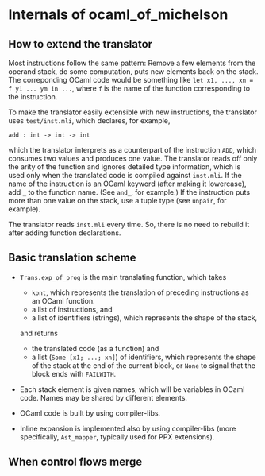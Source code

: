 # Internals of ocaml_of_michelson

## How to extend the translator

Most instructions follow the same pattern: Remove a few elements from
the operand stack, do some computation, puts new elements back on the
stack.  The correponding OCaml code would be something like `let x1,
..., xn = f y1 ... ym in ...`, where `f` is the name of the function
corresponding to the instruction.

To make the translator easily extensible with new instructions,
the translator uses `test/inst.mli`, which declares, for example,

```
add : int -> int -> int
```

which the translator interprets as a counterpart of the instruction
`ADD`, which consumes two values and produces one value.  The
translator reads off only the arity of the function and ignores
detailed type information, which is used only when the translated code
is compiled against `inst.mli`.  If the name of the instruction is an
OCaml keyword (after making it lowercase), add `_` to the function name.
(See `and_`, for example.)  If the instruction puts more than one value
on the stack, use a tuple type (see `unpair`, for example).

The translator reads `inst.mli` every time.  So, there is no need to
rebuild it after adding function declarations.

## Basic translation scheme

* `Trans.exp_of_prog` is the main translating function, which takes
    * `kont`, which represents the translation of preceding instructions as an OCaml function.
    * a list of instructions, and
    * a list of identifiers (strings), which represents the shape of the stack,

    and returns
    * the translated code (as a function) and
    * a list (`Some [x1; ...; xn]`) of identifiers, which represents the shape of the stack at the end of the current block, or `None` to signal that the block ends with `FAILWITH`.

* Each stack element is given names, which will be variables in OCaml code.
  Names may be shared by different elements.

* OCaml code is built by using compiler-libs.

* Inline expansion is implemented also by using compiler-libs
  (more specifically, `Ast_mapper`, typically used for PPX extensions).

## When control flows merge
